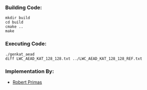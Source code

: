 ### Building Code:

    mkdir build
    cd build
    cmake ..
    make

### Executing Code:

    ./genkat_aead
    diff LWC_AEAD_KAT_128_128.txt ../LWC_AEAD_KAT_128_128_REF.txt

### Implementation By:

* [Robert Primas](https://rprimas.github.io)

